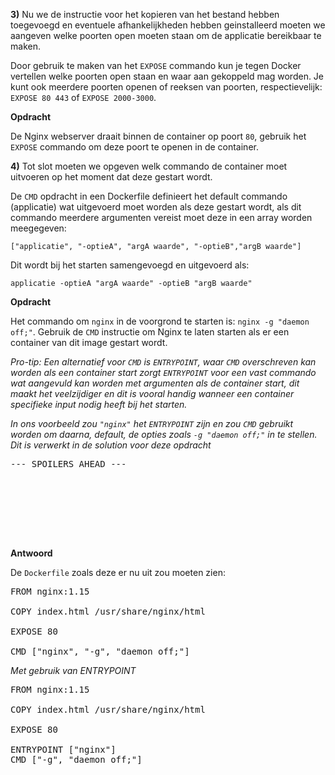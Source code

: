 **3)** Nu we de instructie voor het kopieren van het bestand hebben toegevoegd en eventuele afhankelijkheden hebben geinstalleerd moeten we aangeven welke poorten open moeten staan om de applicatie bereikbaar te maken.

Door gebruik te maken van het `EXPOSE` commando kun je tegen Docker vertellen welke poorten open staan en waar aan gekoppeld mag worden. Je kunt ook meerdere poorten openen of reeksen van poorten, respectievelijk: `EXPOSE 80 443` of `EXPOSE 2000-3000`.

**Opdracht**

De Nginx webserver draait binnen de container op poort `80`, gebruik het `EXPOSE` commando om deze poort te openen in de container.

**4)** Tot slot moeten we opgeven welk commando de container moet uitvoeren op het moment dat deze gestart wordt. 

De `CMD` opdracht in een Dockerfile definieert het default commando (applicatie) wat uitgevoerd moet worden als deze gestart wordt, als dit commando meerdere argumenten vereist moet deze in een array worden meegegeven: 

`["applicatie", "-optieA", "argA waarde", "-optieB","argB waarde"]`

Dit wordt bij het starten samengevoegd en uitgevoerd als:

`applicatie -optieA "argA waarde" -optieB "argB waarde"`

**Opdracht** 

Het commando om `nginx` in de voorgrond te starten is: `nginx -g "daemon off;"`. Gebruik de `CMD` instructie om Nginx te laten starten als er een container van dit image gestart wordt.

*Pro-tip: Een alternatief voor `CMD` is `ENTRYPOINT`, waar `CMD` overschreven kan worden als een container start zorgt `ENTRYPOINT` voor een vast commando wat aangevuld kan worden met argumenten als de container start, dit maakt het veelzijdiger en dit is vooral handig wanneer een container specifieke input nodig heeft bij het starten.*

*In ons voorbeeld zou `"nginx"` het `ENTRYPOINT` zijn en zou `CMD` gebruikt worden om daarna, default, de opties zoals `-g "daemon off;"` in te stellen. Dit is verwerkt in de solution voor deze opdracht*



<pre>
--- SPOILERS AHEAD ---
 






</pre>



**Antwoord**

De `Dockerfile` zoals deze er nu uit zou moeten zien:

<pre class="file" data-filename="Dockerfile" data-target="replace">
FROM nginx:1.15

COPY index.html /usr/share/nginx/html

EXPOSE 80

CMD ["nginx", "-g", "daemon off;"]
</pre>

*Met gebruik van ENTRYPOINT*

<pre class="file" data-filename="Dockerfile" data-target="replace">
FROM nginx:1.15

COPY index.html /usr/share/nginx/html

EXPOSE 80

ENTRYPOINT ["nginx"]
CMD ["-g", "daemon off;"]
</pre>
